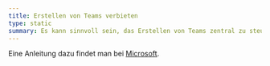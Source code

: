```yaml
---
title: Erstellen von Teams verbieten
type: static
summary: Es kann sinnvoll sein, das Erstellen von Teams zentral zu steuern und den Nutzern die Möglichkeit zu nehmen, eigene Teams zu erstellen.
---
```


Eine Anleitung dazu findet man bei [Microsoft](https://docs.microsoft.com/de-de/microsoft-365/solutions/manage-creation-of-groups?view=o365-worldwide).